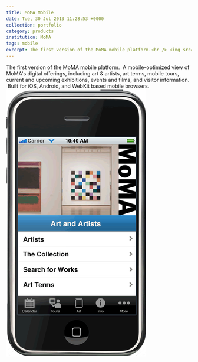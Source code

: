 ```yaml
---
title: MoMA Mobile
date: Tue, 30 Jul 2013 11:28:53 +0000
collection: portfolio
category: products
institution: MoMA
tags: mobile
excerpt: The first version of the MoMA mobile platform.<br /> <img src='/images/portfolio/moma-mobile-150w.png'>
---
```

The first version of the MoMA mobile platform.  A mobile-optimized view of MoMA's digital offerings, including art & artists, art terms, mobile tours, current and upcoming exhibitions, events and films, and visitor information.  Built for iOS, Android, and WebKit based mobile browsers.<br /><img src='/images/portfolio/moma-mobile.png'> 
